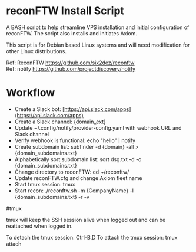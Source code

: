 # reconFTW Install Script

A BASH script to help streamline VPS installation and initial configuration of reconFTW. The script also installs and initiates Axiom.

This script is for Debian based Linux systems and will need modification for other Linux distributions.

Ref: ReconFTW https://github.com/six2dez/reconftw
<br/>
Ref: notify https://github.com/projectdiscovery/notify

# Workflow

- Create a Slack bot: [https://api.slack.com/apps](https://api.slack.com/apps)
- Create a Slack channel: {domain_ext}
- Update ~/.config/notify/provider-config.yaml with webhook URL and Slack channel
- Verify webhook is functional: echo "hello" | notify
- Create subdomain list: subfinder -d {domain} -all > {domain_subdomains.txt}
- Alphabetically sort subdomain list: sort dsg.txt -d -o {domain_subdomains.txt}
- Change directory to reconFTW: cd ~/reconftw/
- Update reconFTW.cfg and change Axiom fleet name
- Start tmux session: tmux
- Start recon: ./reconftw.sh -m {CompanyName} -l {domain_subdomains.txt} -r -v

#tmux

tmux will keep the SSH session alive when logged out and can be reattached when logged in. 

To detach the tmux session: Ctrl-B,D
To attach the tmux session: tmux attach
